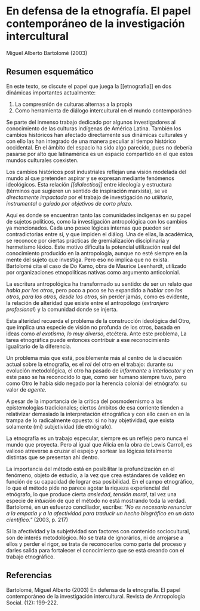 # En defensa de la etnografía. El papel contemporáneo de la investigación intercultural
Miguel Alberto Bartolomé (2003)

## Resumen esquemático

En este texto, se discute el papel que juega la [[etnografia]] en dos dinámicas importantes actualmente:

1. La compresnión de culturas alternas a la propia
2. Como herramienta de diálogo intercultural en el mundo contemporáneo

Se parte del inmenso trabajo dedicado por algunos investigadores al conocimiento de las culturas indígenas de América Latina. También los cambios históricos han afectado directamente sus dinámicas culturales y con ello las han integrado de una manera peculiar al tiempo histórico occidental. En el ámbito del espacio ha sido algo parecido, pues no debería pasarse por alto que latinamérica es un espacio compartido en el que estos mundos culturales coexisten.

Los cambios históricos post industriales reflejan una visión modelada del mundo al que pretenden aspirar y se expresan mediante fenómenos ideológicos. Esta relación *[[dialectica]]* entre ideología y estructura (términos que sugieren un sentido de inspiración marxista), se ve *directamente impactada* por el trabajo de investigación *no utilitaria, instrumental* o *guiado por objetivos de corto plazo*. 

Aquí es donde se encuentran tanto las comunidades indígenas en su papel de sujetos políticos, como la investigación antropológica con los cambios ya mencionados. Cada uno posee lógicas internas que pueden ser contradictorias entre sí, y que impiden el diálog. Una de ellas, la académica, se reconoce por ciertas prácticas de gremialización disciplinaria y hermetismo léxico. Este motivo dificulta la potencial utilización real del conocimiento producido en la antropología, aunque no esté siempre en la mente del sujeto que investiga. Pero eso no implica que no exista. Bartolomé cita el caso de Do Kamo, obra de Maurice Leenhardt, utilizado por organizaciones etnopolíticas nativas como argumento anticolonial.

La escritura antropológica ha transformado su sentido: de ser un relato *que habla por los otros*, pero poco a poco se ha expandido a *hablar con los otros, para los otros, desde los otros*, sin perder jamás, como es evidente, la relación de alteridad que existe entre el antropólogo (*extranjero profesional*) y la comunidad donde se injerta.

Esta alteridad recuerda el problema de la construcción ideológica del Otro, que implica una especie de visión no profunda de los otros, basada en ideas como *el exotismo, lo muy diverso*, etcétera. Ante este problema, La tarea etnográfica puede entonces contribuir a ese reconocimiento igualitario de la diferencia.

Un problema más que está, posiblemente más al centro de la discusión actual sobre la etnografía, es el *rol* del otro en el trabajo: durante su evolución metodológica, el otro ha pasado de *informante* a *interlocutor* y en este paso se ha reconocido lo que, como ser humano siempre tuvo, pero como Otro le había sido negado por la herencia colonial del etnógrafo: su valor de *agente*.

A pesar de la importancia de la crítica del posmodernismo a las epistemologías tradicionales; ciertos ámbitos de esa corriente tienden a relativizar demasiado la interpretación etnográfica y con ello caen en en la trampa de lo radicalmente opuesto: si no hay objetividad, que exista solamente (mi) subjetividad (de etnógrafo).

La etnografía es un trabajo especular, siempre es un reflejo pero nunca el mundo que proyecta. Pero al igual que Alicia en la obra de Lewis Carroll, es valioso atreverse a cruzar el espejo y sortear las lógicas totalmente distintas que se presentan ahí dentro.

La importancia del método está en posibilitar la profundización en el fenómeno, objeto de estudio, a la vez que crea estándares de validez en función de su capacidad de lograr esa posibilidad. En el campo etnográfico, lo que el método pide no parece agotar la riqueza experiencial del etnógrafo, lo que produce cierta *ansiedad*, *tensión moral*, tal vez una especie de *intuición* de que el método no está mostrando toda la verdad. Bartolomé, en un esfuerzo conciliador, escribe: *"No es necesario renunciar a la empatía y a la afectividad para traducir un hecho biográfico en un dato científico."* (2003, p. 217)

Si la afectividad y la subjetividad son factores con contenido sociocultural, son de interés metodológico. No se trata de ignorárlos, ni de arrojarse a ellos y perder el rigor, se trata de reconocerlos como parte del proceso y darles salida para fortalecer el conocimiento que se está creando con el trabajo etnográfico.

## Referencias

Bartolomé, Miguel Alberto (2003) En defensa de la etnografía. El papel contemporáneo de la investigación intercultural. Revista de Antropología Social. (12): 199-222.
